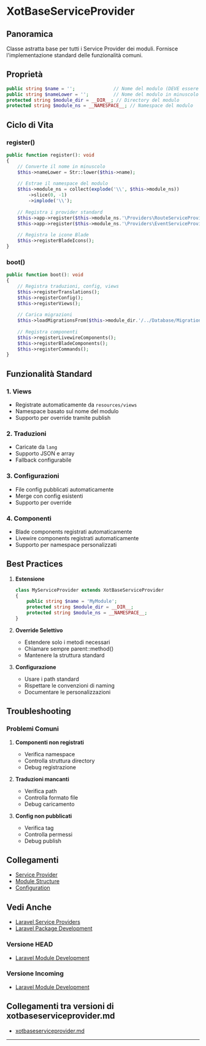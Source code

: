 # XotBaseServiceProvider

## Panoramica
Classe astratta base per tutti i Service Provider dei moduli. Fornisce l'implementazione standard delle funzionalità comuni.

## Proprietà

```php
public string $name = '';              // Nome del modulo (DEVE essere public)
public string $nameLower = '';         // Nome del modulo in minuscolo
protected string $module_dir = __DIR__; // Directory del modulo
protected string $module_ns = __NAMESPACE__; // Namespace del modulo
```

## Ciclo di Vita

### register()
```php
public function register(): void
{
    // Converte il nome in minuscolo
    $this->nameLower = Str::lower($this->name);
    
    // Estrae il namespace del modulo
    $this->module_ns = collect(explode('\\', $this->module_ns))
        ->slice(0, -1)
        ->implode('\\');
    
    // Registra i provider standard
    $this->app->register($this->module_ns.'\Providers\RouteServiceProvider');
    $this->app->register($this->module_ns.'\Providers\EventServiceProvider');
    
    // Registra le icone Blade
    $this->registerBladeIcons();
}
```

### boot()
```php
public function boot(): void
{
    // Registra traduzioni, config, views
    $this->registerTranslations();
    $this->registerConfig();
    $this->registerViews();
    
    // Carica migrazioni
    $this->loadMigrationsFrom($this->module_dir.'/../Database/Migrations');
    
    // Registra componenti
    $this->registerLivewireComponents();
    $this->registerBladeComponents();
    $this->registerCommands();
}
```

## Funzionalità Standard

### 1. Views
- Registrate automaticamente da `resources/views`
- Namespace basato sul nome del modulo
- Supporto per override tramite publish

### 2. Traduzioni
- Caricate da `lang`
- Supporto JSON e array
- Fallback configurabile

### 3. Configurazioni
- File config pubblicati automaticamente
- Merge con config esistenti
- Supporto per override

### 4. Componenti
- Blade components registrati automaticamente
- Livewire components registrati automaticamente
- Supporto per namespace personalizzati

## Best Practices

1. **Estensione**
   ```php
   class MyServiceProvider extends XotBaseServiceProvider
   {
       public string $name = 'MyModule';
       protected string $module_dir = __DIR__;
       protected string $module_ns = __NAMESPACE__;
   }
   ```

2. **Override Selettivo**
   - Estendere solo i metodi necessari
   - Chiamare sempre parent::method()
   - Mantenere la struttura standard

3. **Configurazione**
   - Usare i path standard
   - Rispettare le convenzioni di naming
   - Documentare le personalizzazioni

## Troubleshooting

### Problemi Comuni

1. **Componenti non registrati**
   - Verifica namespace
   - Controlla struttura directory
   - Debug registrazione

2. **Traduzioni mancanti**
   - Verifica path
   - Controlla formato file
   - Debug caricamento

3. **Config non pubblicati**
   - Verifica tag
   - Controlla permessi
   - Debug publish

## Collegamenti
- [Service Provider](../service-provider.md)
- [Module Structure](../module-structure.md)
- [Configuration](../configuration.md)

## Vedi Anche
- [Laravel Service Providers](https://laravel.com/docs/providers)
- [Laravel Package Development](https://laravel.com/docs/packages)
### Versione HEAD

- [Laravel Module Development](https://nwidart.com/laravel-modules/v6/introduction) 

### Versione Incoming

- [Laravel Module Development](https://nwidart.com/laravel-modules/v6/introduction) 
## Collegamenti tra versioni di xotbaseserviceprovider.md
* [xotbaseserviceprovider.md](../../../Xot/docs/providers/xotbaseserviceprovider.md)


---

